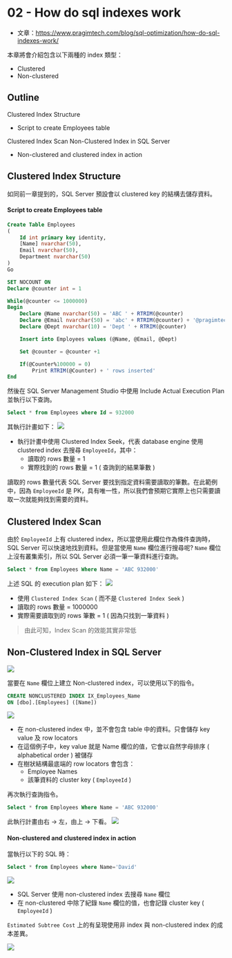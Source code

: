 # 02 - How do sql indexes work
* 文章：https://www.pragimtech.com/blog/sql-optimization/how-do-sql-indexes-work/

本章將會介紹包含以下兩種的 index 類型：
* Clustered
* Non-clustered

## Outline
Clustered Index Structure
  * Script to create Employees table

Clustered Index Scan
Non-Clustered Index in SQL Server
  * Non-clustered and clustered index in action

## Clustered Index Structure
如同前一章提到的，SQL Server 預設會以 clustered key 的結構去儲存資料。

#### Script to create Employees table
```sql
Create Table Employees
(
	Id int primary key identity,
	[Name] nvarchar(50),
	Email nvarchar(50),
	Department nvarchar(50)
)
Go

SET NOCOUNT ON
Declare @counter int = 1

While(@counter <= 1000000)
Begin
	Declare @Name nvarchar(50) = 'ABC ' + RTRIM(@counter)
	Declare @Email nvarchar(50) = 'abc' + RTRIM(@counter) + '@pragimtech.com'
	Declare @Dept nvarchar(10) = 'Dept ' + RTRIM(@counter)

	Insert into Employees values (@Name, @Email, @Dept)

	Set @counter = @counter +1

	If(@Counter%100000 = 0)
		Print RTRIM(@Counter) + ' rows inserted'
End
```

然後在 SQL Server Management Studio 中使用 Include Actual Execution Plan 並執行以下查詢。
```sql
Select * from Employees where Id = 932000
```

其執行計畫如下：
![](/images/sql-opt/2-6.png)

* 執行計畫中使用 Clustered Index Seek，代表 database engine 使用 clustered index 去搜尋 `EmployeeId`，其中：
  * 讀取的 rows 數量 = 1
  * 實際找到的 rows 數量 = 1 ( 查詢到的結果筆數 )

讀取的 rows 數量代表 SQL Server 要找到指定資料需要讀取的筆數。在此範例中，因為 `EmployeeId` 是 PK，具有唯一性，所以我們會預期它實際上也只需要讀取一次就能夠找到需要的資料。

## Clustered Index Scan
由於 `EmployeeId` 上有 clustered index，所以當使用此欄位作為條件查詢時，SQL Server 可以快速地找到資料。但是當使用 `Name` 欄位進行搜尋呢? `Name` 欄位上沒有叢集索引，所以 SQL Server 必須一筆一筆資料進行查詢。

```sql
Select * from Employees Where Name = 'ABC 932000'
```

上述 SQL 的 execution plan 如下：
![](/images/sql-opt/2-7.png)

* 使用 `Clustered Index Scan` ( 而不是 `Clustered Index Seek` )
* 讀取的 rows 數量 = 1000000
* 實際需要讀取到的 rows 筆數 = 1 ( 因為只找到一筆資料 )

> 由此可知，Index Scan 的效能其實非常低

## Non-Clustered Index in SQL Server
![](/images/sql-opt/2-1.jpg)

當要在 `Name` 欄位上建立 Non-clustered index，可以使用以下的指令。

```sql
CREATE NONCLUSTERED INDEX IX_Employees_Name
ON [dbo].[Employees] ([Name])
```

![](/images/sql-opt/2-2.png)

* 在 non-clustered index 中，並不會包含 table 中的資料。只會儲存 key value 及 row locators
* 在這個例子中，key value 就是 Name 欄位的值，它會以自然字母排序 ( alphabetical order ) 被儲存
* 在樹狀結構最底端的 row locators 會包含：
  * Employee Names
  * 該筆資料的 cluster key ( `EmployeeId` )

再次執行查詢指令。
```sql
Select * from Employees Where Name = 'ABC 932000'
```

此執行計畫由右 → 左，由上 → 下看。
![](/images/sql-opt/2-3.png)

#### Non-clustered and clustered index in action
當執行以下的 SQL 時：
```sql
Select * from Employees where Name='David'
```

![](/images/sql-opt/2-4.png)

* SQL Server 使用 non-clustered index 去搜尋 `Name` 欄位
* 在 non-clustered 中除了紀錄 `Name` 欄位的值，也會記錄 cluster key ( `EmployeeId` )

`Estimated Subtree Cost` 上的有呈現使用非 index 與 non-clustered index 的成本差異。

![](/images/sql-opt/2-5.png)